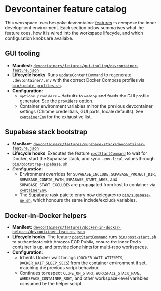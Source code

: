 # Devcontainer feature catalog

This workspace uses bespoke devcontainer [features](https://containers.dev/implementors/features/) to compose the inner development environment. Each section below summarises what the feature does, how it is wired into the workspace lifecycle, and which configuration knobs are available.

## GUI tooling

* **Manifest:** [`devcontainers/features/gui-tooling/devcontainer-feature.json`](../devcontainers/features/gui-tooling/devcontainer-feature.json)
* **Lifecycle hooks:** Runs `updateContentCommand` to regenerate `.devcontainer/.env` with the correct Docker Compose profiles via [`bin/update-profiles.sh`](../devcontainers/features/gui-tooling/scripts/update-profiles.sh).
* **Configuration:**
  * `options.providers` – defaults to `webtop` and feeds the GUI profile generator. See the [`providers` option](../devcontainers/features/gui-tooling/devcontainer-feature.json).
  * Container environment variables mirror the previous devcontainer settings (Chrome credentials, GUI ports, locale defaults). See [`containerEnv`](../devcontainers/features/gui-tooling/devcontainer-feature.json) for the exhaustive list.

## Supabase stack bootstrap

* **Manifest:** [`devcontainers/features/supabase-stack/devcontainer-feature.json`](../devcontainers/features/supabase-stack/devcontainer-feature.json)
* **Lifecycle hooks:** Executes the feature [`postStartCommand`](../devcontainers/features/supabase-stack/devcontainer-feature.json) to wait for Docker, start the Supabase stack, and sync `.env.local` values through [`bin/bootstrap-supabase.sh`](../devcontainers/features/supabase-stack/scripts/bootstrap-supabase.sh).
* **Configuration:**
  * Environment overrides for `SUPABASE_INCLUDE`, `SUPABASE_PROJECT_DIR`, `SUPABASE_CONFIG_PATH`, `SUPABASE_START_ARGS`, and `SUPABASE_START_EXCLUDES` are propagated from host to container via [`containerEnv`](../devcontainers/features/supabase-stack/devcontainer-feature.json).
  * The Supabase task palette entry now delegates to [`bin/supabase-up.sh`](../devcontainers/features/supabase-stack/scripts/supabase-up.sh), which honours the same include/exclude variables.

## Docker-in-Docker helpers

* **Manifest:** [`devcontainers/features/docker-in-docker-helpers/devcontainer-feature.json`](../devcontainers/features/docker-in-docker-helpers/devcontainer-feature.json)
* **Lifecycle hooks:** The feature [`postStartCommand`](../devcontainers/features/docker-in-docker-helpers/devcontainer-feature.json) runs [`bin/post-start.sh`](../devcontainers/features/docker-in-docker-helpers/scripts/post-start.sh) to authenticate with Amazon ECR Public, ensure the inner Redis container is up, and provide clone hints for multi-repo workspaces.
* **Configuration:**
  * Inherits Docker wait timings (`DOCKER_WAIT_ATTEMPTS`, `DOCKER_WAIT_SLEEP_SECS`) from the container environment if set, matching the previous script behaviour.
  * Continues to respect `CLONE_ON_START`, `WORKSPACE_STACK_NAME`, `WORKSPACE_CONTAINER_ROOT`, and other workspace-level variables consumed by the helper script.
